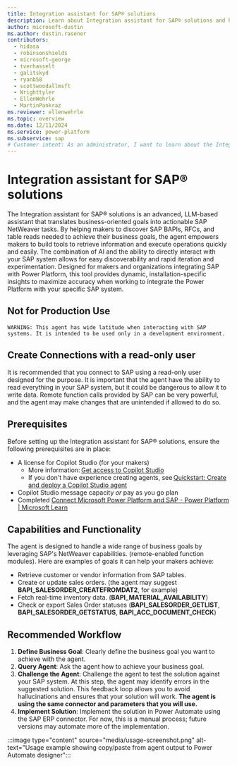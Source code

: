 ```yaml
---
title: Integration assistant for SAP® solutions
description: Learn about Integration assistant for SAP® solutions and how it translates business-oriented goals into actionable SAP NetWeaver tasks.
author: microsoft-dustin
ms.author: dustin.rasener
contributors:
  - hidasa
  - robinsonshields
  - microsoft-george
  - tverhasselt
  - galitskyd
  - ryanb58
  - scottwoodallmsft
  - Wrighttyler
  - EllenWehrle
  - MartinPankraz
ms.reviewer: ellenwehrle
ms.topic: overview
ms.date: 12/11/2024
ms.service: power-platform
ms.subservice: sap
# Customer intent: As an administrator, I want to learn about the Integration assistant for SAP® solutions and how it translates business-oriented goals into actionable SAP NetWeaver tasks.
---
```

# Integration assistant for SAP® solutions

The Integration assistant for SAP® solutions is an advanced, LLM-based assistant that translates business-oriented goals into actionable SAP NetWeaver tasks. By helping makers to discover SAP BAPIs, RFCs, and table reads needed to achieve their business goals, the agent empowers makers to build tools to retrieve information and execute operations quickly and easily. The combination of AI and the ability to directly interact with your SAP system allows for easy discoverability and rapid iteration and experimentation. Designed for makers and organizations integrating SAP with Power Platform, this tool provides dynamic, installation-specific insights to maximize accuracy when working to integrate the Power Platform with your specific SAP system.

## Not for Production Use
    WARNING: This agent has wide latitude when interacting with SAP systems. It is intended to be used only in a development environment. 

## Create Connections with a read-only user
It is recommended that you connect to SAP using a read-only user designed for the purpose. It is important that the agent have the ability to read everything in your SAP system, but it could be dangerous to allow it to write data. Remote function calls provided by SAP can be very powerful, and the agent may make changes that are unintended if allowed to do so.

## Prerequisites
Before setting up the Integration assistant for SAP® solutions, ensure the following prerequisites are in place:
-	A license for Copilot Studio (for your makers) 
    -	More information: [Get access to Copilot Studio ](https://learn.microsoft.com/microsoft-copilot-studio/requirements-licensing-subscriptions)
    -	If you don't have experience creating agents, see [Quickstart: Create and deploy a Copilot Studio agent](https://learn.microsoft.com/microsoft-copilot-studio/fundamentals-get-started)
-	Copilot Studio message capacity *or* pay as you go plan
-	Completed [Connect Microsoft Power Platform and SAP - Power Platform | Microsoft Learn](https://learn.microsoft.com/power-platform/sap/connect/connect-power-platform-and-sap)


## Capabilities and Functionality
The agent is designed to handle a wide range of business goals by leveraging SAP's NetWeaver capabilities. (remote-enabled function modules). Here are examples of goals it can help your makers achieve:
-	Retrieve customer or vendor information from SAP tables.
-	Create or update sales orders. (the agent may suggest **BAPI_SALESORDER_CREATEFROMDAT2**, for example)
-	Fetch real-time inventory data. (**BAPI_MATERIAL_AVAILABILITY**)
-	Check or export Sales Order statuses (**BAPI_SALESORDER_GETLIST**, **BAPI_SALESORDER_GETSTATUS**, **BAPI_ACC_DOCUMENT_CHECK**)

## Recommended Workflow
1. **Define Business Goal**: Clearly define the business goal you want to achieve with the agent.
2. **Query Agent**: Ask the agent how to achieve your business goal.
3. **Challenge the Agent**: Challenge the agent to test the solution against your SAP system. At this step, the agent may identify errors in the suggested solution. This feedback loop allows you to avoid hallucinations and ensures that your solution will work. **The agent is using the same connector and parameters that you will use.**
4. **Implement Solution**: Implement the solution in Power Automate using the SAP ERP connector. For now, this is a manual process; future versions may automate more of the implementation.

:::image type="content" source="media/usage-screenshot.png" alt-text="Usage example showing copy/paste from agent output to Power Automate designer":::